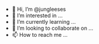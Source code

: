 - 👋 Hi, I’m @jungleeses
- 👀 I’m interested in ...
- 🌱 I’m currently learning ...
- 💞️ I’m looking to collaborate on ...
- 📫 How to reach me ...

<!---
jungleeses/jungleeses is a ✨ special ✨ repository because its `README.md` (this file) appears on your GitHub profile.
You can click the Preview link to take a look at your changes.
--->
